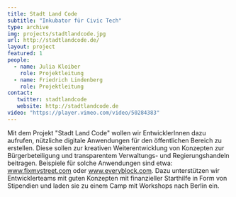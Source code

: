 ```yaml
---
title: Stadt Land Code
subtitle: "Inkubator für Civic Tech"
type: archive
img: projects/stadtlandcode.jpg
url: http://stadtlandcode.de/
layout: project
featured: 1
people:
  - name: Julia Kloiber
    role: Projektleitung
  - name: Friedrich Lindenberg
    role: Projektleitung
contact:
   twitter: stadtlandcode
   website: http://stadtlandcode.de
video: "https://player.vimeo.com/video/50284383"
---
```


Mit dem Projekt "Stadt Land Code" wollen wir EntwicklerInnen dazu aufrufen, nützliche digitale Anwendungen für den öffentlichen Bereich zu erstellen. Diese sollen zur kreativen Weiterentwicklung von Konzepten zur Bürgerbeteiligung und transparentem Verwaltungs- und Regierungshandeln beitragen. Beispiele für solche Anwendungen sind etwa: www.fixmystreet.com oder www.everyblock.com. Dazu unterstützen wir Entwicklerteams mit guten Konzepten mit finanzieller Starthilfe in Form von Stipendien und laden sie zu einem Camp mit Workshops nach Berlin ein.
